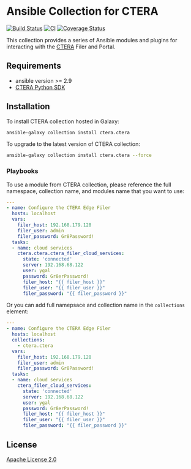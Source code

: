 # Ansible Collection for CTERA
[![Build Status](https://travis-ci.com/ctera/ctera-ansible-collections.svg?branch=master)](https://travis-ci.com/ctera/ctera-ansible-collections)
[![CI](https://github.com/ctera/ctera-ansible-collections/workflows/CI/badge.svg)](https://github.com/ctera/ctera-ansible-collections/actions?query=workflow%3ACI)
[![Coverage Status](https://coveralls.io/repos/github/ctera/ctera-ansible-collections/badge.svg?branch=master)](https://coveralls.io/github/ctera/ctera-ansible-collections?branch=master)

This collection provides a series of Ansible modules and plugins for interacting with the [CTERA](https://www.ctera.com) Filer and Portal.

## Requirements

- ansible version >= 2.9
- [CTERA Python SDK](https://github.com/ctera/ctera-python-sdk)

## Installation
To install CTERA collection hosted in Galaxy:

```bash
ansible-galaxy collection install ctera.ctera
```

To upgrade to the latest version of CTERA collection:

```bash
ansible-galaxy collection install ctera.ctera --force
```

### Playbooks

To use a module from CTERA collection, please reference the full namespace, collection name, and modules name that you want to use:

```yaml
---
- name: Configure the CTERA Edge Filer
  hosts: localhost
  vars:
    filer_host: 192.168.179.128
    filer_user: admin
    filer_password: Gr8Password!
  tasks:
  - name: cloud services
    ctera.ctera.ctera_filer_cloud_services:
      state: 'connected'
      server: 192.168.68.122
      user: ygal
      password: Gr8erPassword!
      filer_host: "{{ filer_host }}"
      filer_user: "{{ filer_user }}"
      filer_password: "{{ filer_password }}"
```

Or you can add full namepsace and collection name in the `collections` element:

```yaml
---
- name: Configure the CTERA Edge Filer
  hosts: localhost
  collections:
    - ctera.ctera
  vars:
    filer_host: 192.168.179.128
    filer_user: admin
    filer_password: Gr8Password!
  tasks:
  - name: cloud services
    ctera_filer_cloud_services:
      state: 'connected'
      server: 192.168.68.122
      user: ygal
      password: Gr8erPassword!
      filer_host: "{{ filer_host }}"
      filer_user: "{{ filer_user }}"
      filer_password: "{{ filer_password }}"
```

## License

[Apache License 2.0](../../../LICENSE)
